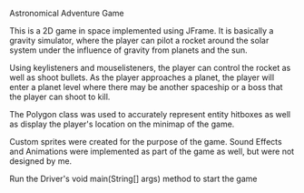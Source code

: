Astronomical Adventure Game

This is a 2D game in space implemented using JFrame. It is basically a gravity simulator, where the player can pilot a rocket around the solar system under the influence of gravity from planets and the sun.

Using keylisteners and mouselisteners, the player can control the rocket as well as shoot bullets. As the player approaches a planet, the player will enter a planet level where there may be another spaceship or a boss that the player can shoot to kill.

The Polygon class was used to accurately represent entity hitboxes as well as display the player's location on the minimap of the game. 

Custom sprites were created for the purpose of the game. Sound Effects and Animations were implemented as part of the game as well, but were not designed by me. 

Run the Driver's void main(String[] args) method to start the game
